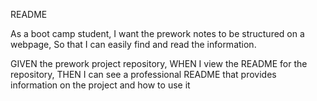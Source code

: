 README

As a boot camp student,
I want the prework notes to be structured on a webpage,
So that I can easily find and read the information.

GIVEN the prework project repository,
WHEN I view the README for the repository,
THEN I can see a professional README that provides information on the project and how to use it
